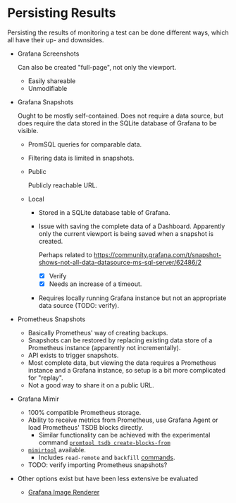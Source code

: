 # Persisting Results

Persisting the results of monitoring a test can be done different ways, which
all have their up- and downsides.

- Grafana Screenshots

  Can also be created "full-page", not only the viewport.

  - Easily shareable
  - Unmodifiable

- Grafana Snapshots

  Ought to be mostly self-contained. Does not require a data source, but does
  require the data stored in the SQLite database of Grafana to be visible.

  - PromSQL queries for comparable data.

  - Filtering data is limited in snapshots.

  - Public

    Publicly reachable URL.

  - Local

    - Stored in a SQLite database table of Grafana.

    - Issue with saving the complete data of a Dashboard. Apparently only the
      current viewport is being saved when a snapshot is created.

      Perhaps related to
      https://community.grafana.com/t/snapshot-shows-not-all-data-datasource-ms-sql-server/62486/2

      - [x] Verify
      - [x] Needs an increase of a timeout.

    - Requires locally running Grafana instance but not an appropriate data
      source (TODO: verify).

- Prometheus Snapshots

  - Basically Prometheus' way of creating backups.
  - Snapshots can be restored by replacing existing data store of a Prometheus
    instance (apparently not incrementally).
  - API exists to trigger snapshots.
  - Most complete data, but viewing the data requires a Prometheus instance and
    a Grafana instance, so setup is a bit more complicated for "replay".
  - Not a good way to share it on a public URL.

- Grafana Mimir
  - 100% compatible Prometheus storage.
  - Ability to receive metrics from Prometheus, use Grafana Agent or load Prometheus' TSDB blocks directly.
    - Similar functionality can be achieved with the experimental command [`promtool tsdb create-blocks-from`](https://prometheus.io/docs/prometheus/latest/storage/#backfilling-for-recording-rules)
  - [`mimirtool`](https://grafana.com/docs/mimir/latest/manage/tools/mimirtool/) available.
    - Includes `read-remote` and `backfill` [commands](https://grafana.com/docs/mimir/latest/manage/tools/mimirtool/#commands).
  - TODO: verify importing Prometheus snapshots?

- Other options exist but have been less extensive be evaluated

  - [Grafana Image
    Renderer](https://grafana.com/grafana/plugins/grafana-image-renderer)
